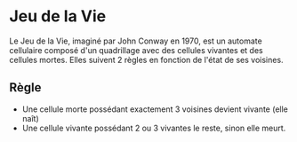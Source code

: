 # Jeu de la Vie

Le Jeu de la Vie, imaginé par John Conway en 1970, est un automate cellulaire composé d'un quadrillage avec des cellules vivantes et des cellules mortes. Elles suivent 2 règles en fonction de l'état de ses voisines.

## Règle
* Une cellule morte possédant exactement 3 voisines devient vivante (elle naît)
* Une cellule vivante possédant 2 ou 3 vivantes le reste, sinon elle meurt.


